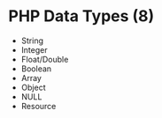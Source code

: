 # PHP Data Types (8)

- String
- Integer
- Float/Double
- Boolean 
- Array 
- Object
- NULL
- Resource 